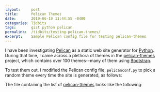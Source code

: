 ```yaml
---
layout:     post
title:      Pelican Themes
date:       2019-06-19 11:44:55 -0400
categories: Tidbits
tags:       gist python pelican
permalink:  /tidbits/testing-pelican-themes/
excerpt:    Sample Pelican config file for testing pelican-themes
---
```


I have been investigating [Pelican][pelican] as a static web site generator for [Python][python].
During that time, I came across a plethora of themes in the [pelican-themes][pelicanthemes] project,
which contains over 100 themes--many of them using [Bootstrap][bootstrap].

To test them out, I modified the Pelican config file, `pelicanconf.py` to pick a random theme 
every time the site is generated, as follows: 
<script src="https://gist.github.com/palevell/6e297554f1389971988813ddd69724ef.js"></script>

The file containing the list of [pelican-themes][pelicanthemes] looks like the following:
<script src="https://gist.github.com/palevell/711a8393bde6a6462df9050b564bda09.js"></script>

[pelican]: https://blog.getpelican.com
[pelicanthemes]: http://www.pelicanthemes.com
[python]: https://www.python.org
[bootstrap]: https://getbootstrap.com



